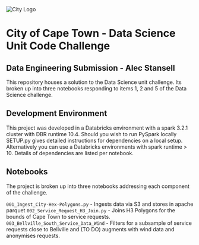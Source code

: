 
<img src="img/city_emblem.png" alt="City Logo"/>

# City of Cape Town - Data Science Unit Code Challenge


## Data Engineering Submission - Alec Stansell

This repository houses a solution to the Data Science unit challenge. Its broken up into three notebooks responding to items 1, 2 and 5 of the Data Science challenge.

## Development Environment

This project was developed in a Databricks environment with a spark 3.2.1 cluster with DBR runtime 10.4. Should you wish to run PySpark locally SETUP.py gives detailed instructions for dependencies on a local setup. Alternatively you can use a Databricks environments with spark runtime > 10. Details of dependencies are listed per notebook.

## Notebooks

The project is broken up into three notebooks addressing each component of the challenge.

`001_Ingest_City-Hex-Polygons.py` - Ingests data via S3 and stores in apache parquet
`002_Service_Request_H3_Join.py` - Joins H3 Polygons for the bounds of Cape Town to service requests.
`003_Bellville_South_Service_Data_Wind` - Filters for a subsample of service requests close to Bellville and (TO DO) augments with wind data and anonymises requests.


